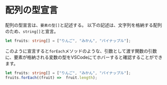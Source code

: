 # 配列の型宣言
配列の型宣言は、`要素の型[]`と記述する。
以下の記述は、文字列を格納する配列のため、`string[]`と宣言。

```index.ts
let fruits: string[] = ["りんご", "みかん", "パイナップル"];
```

このように宣言すると`forEach`メソッドのような、引数として渡す関数の引数に、要素が格納される変数の型をVSCodeにてホバーすると確認することができます。

```index.ts
let fruits: string[] = ["りんご", "みかん", "パイナップル"];
fruits.forEach((fruit) =>  fruit.length);
```